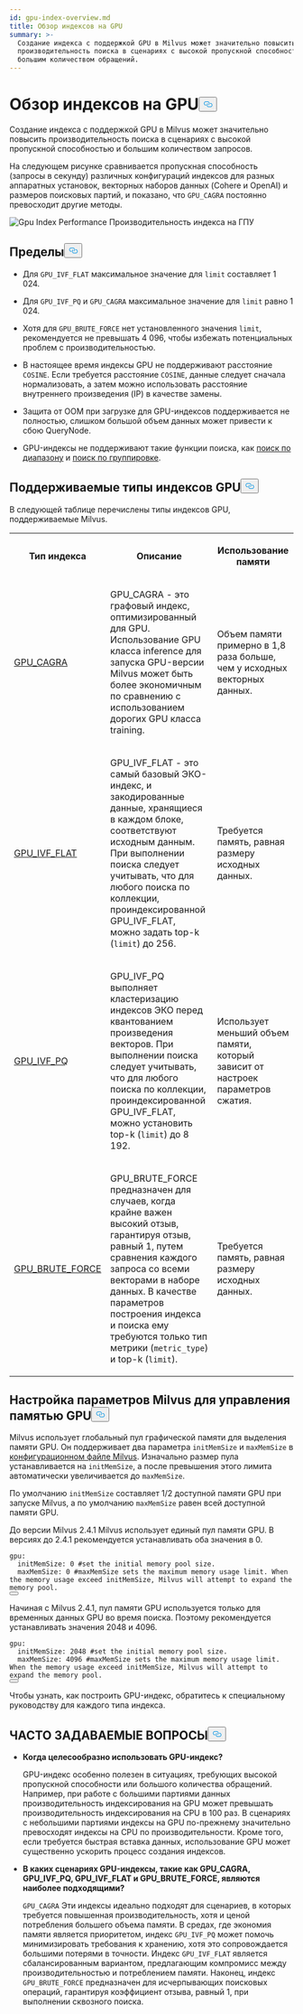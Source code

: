 ```yaml
---
id: gpu-index-overview.md
title: Обзор индексов на GPU
summary: >-
  Создание индекса с поддержкой GPU в Milvus может значительно повысить
  производительность поиска в сценариях с высокой пропускной способностью и
  большим количеством обращений.
---
```

<h1 id="GPU-Index-Overview" class="common-anchor-header">Обзор индексов на GPU<button data-href="#GPU-Index-Overview" class="anchor-icon" translate="no">
      <svg translate="no"
        aria-hidden="true"
        focusable="false"
        height="20"
        version="1.1"
        viewBox="0 0 16 16"
        width="16"
      >
        <path
          fill="#0092E4"
          fill-rule="evenodd"
          d="M4 9h1v1H4c-1.5 0-3-1.69-3-3.5S2.55 3 4 3h4c1.45 0 3 1.69 3 3.5 0 1.41-.91 2.72-2 3.25V8.59c.58-.45 1-1.27 1-2.09C10 5.22 8.98 4 8 4H4c-.98 0-2 1.22-2 2.5S3 9 4 9zm9-3h-1v1h1c1 0 2 1.22 2 2.5S13.98 12 13 12H9c-.98 0-2-1.22-2-2.5 0-.83.42-1.64 1-2.09V6.25c-1.09.53-2 1.84-2 3.25C6 11.31 7.55 13 9 13h4c1.45 0 3-1.69 3-3.5S14.5 6 13 6z"
        ></path>
      </svg>
    </button></h1><p>Создание индекса с поддержкой GPU в Milvus может значительно повысить производительность поиска в сценариях с высокой пропускной способностью и большим количеством запросов.</p>
<p>На следующем рисунке сравнивается пропускная способность (запросы в секунду) различных конфигураций индексов для разных аппаратных установок, векторных наборов данных (Cohere и OpenAI) и размеров поисковых партий, и показано, что <code translate="no">GPU_CAGRA</code> постоянно превосходит другие методы.</p>
<p>
  
   <span class="img-wrapper"> <img translate="no" src="/docs/v2.5.x/assets/gpu-index-performance.png" alt="Gpu Index Performance" class="doc-image" id="gpu-index-performance" />
   </span> <span class="img-wrapper"> <span>Производительность индекса на ГПУ</span> </span></p>
<h2 id="Limits" class="common-anchor-header">Пределы<button data-href="#Limits" class="anchor-icon" translate="no">
      <svg translate="no"
        aria-hidden="true"
        focusable="false"
        height="20"
        version="1.1"
        viewBox="0 0 16 16"
        width="16"
      >
        <path
          fill="#0092E4"
          fill-rule="evenodd"
          d="M4 9h1v1H4c-1.5 0-3-1.69-3-3.5S2.55 3 4 3h4c1.45 0 3 1.69 3 3.5 0 1.41-.91 2.72-2 3.25V8.59c.58-.45 1-1.27 1-2.09C10 5.22 8.98 4 8 4H4c-.98 0-2 1.22-2 2.5S3 9 4 9zm9-3h-1v1h1c1 0 2 1.22 2 2.5S13.98 12 13 12H9c-.98 0-2-1.22-2-2.5 0-.83.42-1.64 1-2.09V6.25c-1.09.53-2 1.84-2 3.25C6 11.31 7.55 13 9 13h4c1.45 0 3-1.69 3-3.5S14.5 6 13 6z"
        ></path>
      </svg>
    </button></h2><ul>
<li><p>Для <code translate="no">GPU_IVF_FLAT</code> максимальное значение для <code translate="no">limit</code> составляет 1 024.</p></li>
<li><p>Для <code translate="no">GPU_IVF_PQ</code> и <code translate="no">GPU_CAGRA</code> максимальное значение для <code translate="no">limit</code> равно 1 024.</p></li>
<li><p>Хотя для <code translate="no">GPU_BRUTE_FORCE</code> нет установленного значения <code translate="no">limit</code>, рекомендуется не превышать 4 096, чтобы избежать потенциальных проблем с производительностью.</p></li>
<li><p>В настоящее время индексы GPU не поддерживают расстояние <code translate="no">COSINE</code>. Если требуется расстояние <code translate="no">COSINE</code>, данные следует сначала нормализовать, а затем можно использовать расстояние внутреннего произведения (IP) в качестве замены.</p></li>
<li><p>Защита от OOM при загрузке для GPU-индексов поддерживается не полностью, слишком большой объем данных может привести к сбою QueryNode.</p></li>
<li><p>GPU-индексы не поддерживают такие функции поиска, как <a href="/docs/ru/range-search.md">поиск по диапазону</a> и <a href="/docs/ru/grouping-search.md">поиск по группировке</a>.</p></li>
</ul>
<h2 id="Supported-GPU-index-types" class="common-anchor-header">Поддерживаемые типы индексов GPU<button data-href="#Supported-GPU-index-types" class="anchor-icon" translate="no">
      <svg translate="no"
        aria-hidden="true"
        focusable="false"
        height="20"
        version="1.1"
        viewBox="0 0 16 16"
        width="16"
      >
        <path
          fill="#0092E4"
          fill-rule="evenodd"
          d="M4 9h1v1H4c-1.5 0-3-1.69-3-3.5S2.55 3 4 3h4c1.45 0 3 1.69 3 3.5 0 1.41-.91 2.72-2 3.25V8.59c.58-.45 1-1.27 1-2.09C10 5.22 8.98 4 8 4H4c-.98 0-2 1.22-2 2.5S3 9 4 9zm9-3h-1v1h1c1 0 2 1.22 2 2.5S13.98 12 13 12H9c-.98 0-2-1.22-2-2.5 0-.83.42-1.64 1-2.09V6.25c-1.09.53-2 1.84-2 3.25C6 11.31 7.55 13 9 13h4c1.45 0 3-1.69 3-3.5S14.5 6 13 6z"
        ></path>
      </svg>
    </button></h2><p>В следующей таблице перечислены типы индексов GPU, поддерживаемые Milvus.</p>
<table>
   <tr>
     <th><p>Тип индекса</p></th>
     <th><p>Описание</p></th>
     <th><p>Использование памяти</p></th>
   </tr>
   <tr>
     <td><p><a href="/docs/ru/gpu-cagra.md">GPU_CAGRA</a></p></td>
     <td><p>GPU_CAGRA - это графовый индекс, оптимизированный для GPU. Использование GPU класса inference для запуска GPU-версии Milvus может быть более экономичным по сравнению с использованием дорогих GPU класса training.</p></td>
     <td><p>Объем памяти примерно в 1,8 раза больше, чем у исходных векторных данных.</p></td>
   </tr>
   <tr>
     <td><p><a href="/docs/ru/gpu-ivf-flat.md">GPU_IVF_FLAT</a></p></td>
     <td><p>GPU_IVF_FLAT - это самый базовый ЭКО-индекс, и закодированные данные, хранящиеся в каждом блоке, соответствуют исходным данным. При выполнении поиска следует учитывать, что для любого поиска по коллекции, проиндексированной GPU_IVF_FLAT, можно задать top-k (<code translate="no">limit</code>) до 256.</p></td>
     <td><p>Требуется память, равная размеру исходных данных.</p></td>
   </tr>
   <tr>
     <td><p><a href="/docs/ru/gpu-ivf-pq.md">GPU_IVF_PQ</a></p></td>
     <td><p>GPU_IVF_PQ выполняет кластеризацию индексов ЭКО перед квантованием произведения векторов. При выполнении поиска следует учитывать, что для любого поиска по коллекции, проиндексированной GPU_IVF_FLAT, можно установить top-k (<code translate="no">limit</code>) до 8 192.</p></td>
     <td><p>Использует меньший объем памяти, который зависит от настроек параметров сжатия.</p></td>
   </tr>
   <tr>
     <td><p><a href="/docs/ru/gpu-brute-force.md">GPU_BRUTE_FORCE</a></p></td>
     <td><p>GPU_BRUTE_FORCE предназначен для случаев, когда крайне важен высокий отзыв, гарантируя отзыв, равный 1, путем сравнения каждого запроса со всеми векторами в наборе данных. В качестве параметров построения индекса и поиска ему требуются только тип метрики (<code translate="no">metric_type</code>) и top-k (<code translate="no">limit</code>).</p></td>
     <td><p>Требуется память, равная размеру исходных данных.</p></td>
   </tr>
</table>
<h2 id="Configure-Milvus-settings-for-GPU-memory-control" class="common-anchor-header">Настройка параметров Milvus для управления памятью GPU<button data-href="#Configure-Milvus-settings-for-GPU-memory-control" class="anchor-icon" translate="no">
      <svg translate="no"
        aria-hidden="true"
        focusable="false"
        height="20"
        version="1.1"
        viewBox="0 0 16 16"
        width="16"
      >
        <path
          fill="#0092E4"
          fill-rule="evenodd"
          d="M4 9h1v1H4c-1.5 0-3-1.69-3-3.5S2.55 3 4 3h4c1.45 0 3 1.69 3 3.5 0 1.41-.91 2.72-2 3.25V8.59c.58-.45 1-1.27 1-2.09C10 5.22 8.98 4 8 4H4c-.98 0-2 1.22-2 2.5S3 9 4 9zm9-3h-1v1h1c1 0 2 1.22 2 2.5S13.98 12 13 12H9c-.98 0-2-1.22-2-2.5 0-.83.42-1.64 1-2.09V6.25c-1.09.53-2 1.84-2 3.25C6 11.31 7.55 13 9 13h4c1.45 0 3-1.69 3-3.5S14.5 6 13 6z"
        ></path>
      </svg>
    </button></h2><p>Milvus использует глобальный пул графической памяти для выделения памяти GPU. Он поддерживает два параметра <code translate="no">initMemSize</code> и <code translate="no">maxMemSize</code> в <a href="https://github.com/milvus-io/milvus/blob/master/configs/milvus.yaml#L767-L769">конфигурационном файле Milvus</a>. Изначально размер пула устанавливается на <code translate="no">initMemSize</code>, а после превышения этого лимита автоматически увеличивается до <code translate="no">maxMemSize</code>.</p>
<p>По умолчанию <code translate="no">initMemSize</code> составляет 1/2 доступной памяти GPU при запуске Milvus, а по умолчанию <code translate="no">maxMemSize</code> равен всей доступной памяти GPU.</p>
<p>До версии Milvus 2.4.1 Milvus использует единый пул памяти GPU. В версиях до 2.4.1 рекомендуется устанавливать оба значения в 0.</p>
<pre><code translate="no" class="language-plaintext">gpu:
  initMemSize: 0 #set the initial memory pool size.
  maxMemSize: 0 #maxMemSize sets the maximum memory usage limit. When the memory usage exceed initMemSize, Milvus will attempt to expand the memory pool. 
<button class="copy-code-btn"></button></code></pre>
<p>Начиная с Milvus 2.4.1, пул памяти GPU используется только для временных данных GPU во время поиска. Поэтому рекомендуется устанавливать значения 2048 и 4096.</p>
<pre><code translate="no" class="language-plaintext">gpu:
  initMemSize: 2048 #set the initial memory pool size.
  maxMemSize: 4096 #maxMemSize sets the maximum memory usage limit. When the memory usage exceed initMemSize, Milvus will attempt to expand the memory pool. 
<button class="copy-code-btn"></button></code></pre>
<p>Чтобы узнать, как построить GPU-индекс, обратитесь к специальному руководству для каждого типа индекса.</p>
<h2 id="FAQ" class="common-anchor-header">ЧАСТО ЗАДАВАЕМЫЕ ВОПРОСЫ<button data-href="#FAQ" class="anchor-icon" translate="no">
      <svg translate="no"
        aria-hidden="true"
        focusable="false"
        height="20"
        version="1.1"
        viewBox="0 0 16 16"
        width="16"
      >
        <path
          fill="#0092E4"
          fill-rule="evenodd"
          d="M4 9h1v1H4c-1.5 0-3-1.69-3-3.5S2.55 3 4 3h4c1.45 0 3 1.69 3 3.5 0 1.41-.91 2.72-2 3.25V8.59c.58-.45 1-1.27 1-2.09C10 5.22 8.98 4 8 4H4c-.98 0-2 1.22-2 2.5S3 9 4 9zm9-3h-1v1h1c1 0 2 1.22 2 2.5S13.98 12 13 12H9c-.98 0-2-1.22-2-2.5 0-.83.42-1.64 1-2.09V6.25c-1.09.53-2 1.84-2 3.25C6 11.31 7.55 13 9 13h4c1.45 0 3-1.69 3-3.5S14.5 6 13 6z"
        ></path>
      </svg>
    </button></h2><ul>
<li><p><strong>Когда целесообразно использовать GPU-индекс?</strong></p>
<p>GPU-индекс особенно полезен в ситуациях, требующих высокой пропускной способности или большого количества обращений. Например, при работе с большими партиями данных производительность индексирования на GPU может превышать производительность индексирования на CPU в 100 раз. В сценариях с небольшими партиями индексы на GPU по-прежнему значительно превосходят индексы на CPU по производительности. Кроме того, если требуется быстрая вставка данных, использование GPU может существенно ускорить процесс создания индексов.</p></li>
<li><p><strong>В каких сценариях GPU-индексы, такие как GPU_CAGRA, GPU_IVF_PQ, GPU_IVF_FLAT и GPU_BRUTE_FORCE, являются наиболее подходящими?</strong></p>
<p><code translate="no">GPU_CAGRA</code> Эти индексы идеально подходят для сценариев, в которых требуется повышенная производительность, хотя и ценой потребления большего объема памяти. В средах, где экономия памяти является приоритетом, индекс <code translate="no">GPU_IVF_PQ</code> может помочь минимизировать требования к хранению, хотя это сопровождается большими потерями в точности. Индекс <code translate="no">GPU_IVF_FLAT</code> является сбалансированным вариантом, предлагающим компромисс между производительностью и потреблением памяти. Наконец, индекс <code translate="no">GPU_BRUTE_FORCE</code> предназначен для исчерпывающих поисковых операций, гарантируя коэффициент отзыва, равный 1, при выполнении сквозного поиска.</p></li>
</ul>
